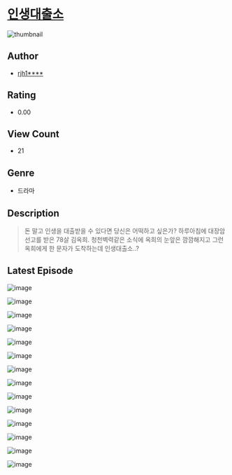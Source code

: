 # [인생대출소](https://comic.naver.com/challenge/list?titleId=810696)
![thumbnail](https://image-comic.pstatic.net/user_contents_data/challenge_comic/2023/05/24/352862/upload_4049921558544081714_480x623.jpeg)

## Author
- [rjh1****](https://comic.naver.com/artistTitle?id=352862)

## Rating
- 0.00

## View Count
- 21

## Genre
- 드라마

## Description
> 돈 말고 인생을 대출받을 수 있다면 당신은 어떡하고 싶은가? 하루아침에 대장암 선고를 받은 78살 김옥희. 청천벽력같은 소식에 옥희의 눈앞은 깜깜해지고 그런 옥희에게 한 문자가 도착하는데 인생대출소..?


## Latest Episode
![image](https://image-comic.pstatic.net/user_contents_data/challenge_comic/2023/05/25/352862/upload_4049690661856884577.jpeg)

![image](https://image-comic.pstatic.net/user_contents_data/challenge_comic/2023/05/25/352862/upload_4120855468794263093.jpeg)

![image](https://image-comic.pstatic.net/user_contents_data/challenge_comic/2023/05/25/352862/upload_3545566796708130869.jpeg)

![image](https://image-comic.pstatic.net/user_contents_data/challenge_comic/2023/05/25/352862/upload_3834868067086645302.jpeg)

![image](https://image-comic.pstatic.net/user_contents_data/challenge_comic/2023/05/25/352862/upload_7233455210010654561.jpeg)

![image](https://image-comic.pstatic.net/user_contents_data/challenge_comic/2023/05/25/352862/upload_3977635464411033701.jpeg)

![image](https://image-comic.pstatic.net/user_contents_data/challenge_comic/2023/05/25/352862/upload_3906929177998670177.jpeg)

![image](https://image-comic.pstatic.net/user_contents_data/challenge_comic/2023/05/25/352862/upload_7233688310784538978.jpeg)

![image](https://image-comic.pstatic.net/user_contents_data/challenge_comic/2023/05/25/352862/upload_3906985056261126201.jpeg)

![image](https://image-comic.pstatic.net/user_contents_data/challenge_comic/2023/05/25/352862/upload_3847256298993498214.jpeg)

![image](https://image-comic.pstatic.net/user_contents_data/challenge_comic/2023/05/25/352862/upload_7017510038981064498.jpeg)

![image](https://image-comic.pstatic.net/user_contents_data/challenge_comic/2023/05/25/352862/upload_3546410121341003057.jpeg)

![image](https://image-comic.pstatic.net/user_contents_data/challenge_comic/2023/05/25/352862/upload_7291439093079303009.jpeg)

![image](https://image-comic.pstatic.net/user_contents_data/challenge_comic/2023/05/25/352862/upload_3977070129861452087.jpeg)
